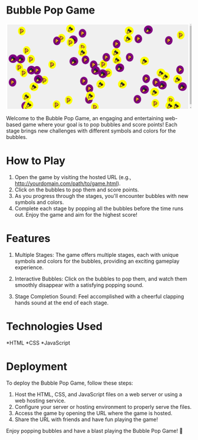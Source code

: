 # Bubble Pop Game
<img src="Bubble.png" alt="">

Welcome to the Bubble Pop Game, an engaging and entertaining web-based game where your goal is to pop bubbles and score points! Each stage brings new challenges with different symbols and colors for the bubbles.

# How to Play
1. Open the game by visiting the hosted URL (e.g., http://yourdomain.com/path/to/game.html).
2. Click on the bubbles to pop them and score points.
3. As you progress through the stages, you'll encounter bubbles with new symbols and colors.
4. Complete each stage by popping all the bubbles before the time runs out.
Enjoy the game and aim for the highest score!

# Features
1. Multiple Stages: The game offers multiple stages, each with unique symbols and colors for the bubbles, providing an exciting gameplay experience.

2. Interactive Bubbles: Click on the bubbles to pop them, and watch them smoothly disappear with a satisfying popping sound.

3. Stage Completion Sound: Feel accomplished with a cheerful clapping hands sound at the end of each stage.

# Technologies Used
*HTML
*CSS
*JavaScript

# Deployment
To deploy the Bubble Pop Game, follow these steps:

1. Host the HTML, CSS, and JavaScript files on a web server or using a web hosting service.
2. Configure your server or hosting environment to properly serve the files.
3. Access the game by opening the URL where the game is hosted.
4. Share the URL with friends and have fun playing the game!

Enjoy popping bubbles and have a blast playing the Bubble Pop Game! 🎉









